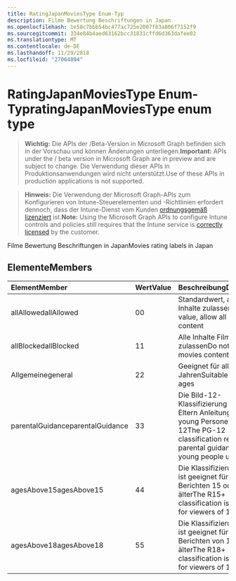 ```yaml
---
title: RatingJapanMoviesType Enum-Typ
description: Filme Bewertung Beschriftungen in Japan
ms.openlocfilehash: 1e58c7bbb54bc477ac725e2007f83a806f7152f9
ms.sourcegitcommit: 334e84b4aed63162bcc31831cffd6d363dafee02
ms.translationtype: MT
ms.contentlocale: de-DE
ms.lasthandoff: 11/29/2018
ms.locfileid: "27064894"
---
```

# <a name="ratingjapanmoviestype-enum-type"></a><span data-ttu-id="c1eac-103">RatingJapanMoviesType Enum-Typ</span><span class="sxs-lookup"><span data-stu-id="c1eac-103">ratingJapanMoviesType enum type</span></span>

> <span data-ttu-id="c1eac-104">**Wichtig:** Die APIs der /Beta-Version in Microsoft Graph befinden sich in der Vorschau und können Änderungen unterliegen.</span><span class="sxs-lookup"><span data-stu-id="c1eac-104">**Important:** APIs under the / beta version in Microsoft Graph are in preview and are subject to change.</span></span> <span data-ttu-id="c1eac-105">Die Verwendung dieser APIs in Produktionsanwendungen wird nicht unterstützt.</span><span class="sxs-lookup"><span data-stu-id="c1eac-105">Use of these APIs in production applications is not supported.</span></span>

> <span data-ttu-id="c1eac-106">**Hinweis:** Die Verwendung der Microsoft Graph-APIs zum Konfigurieren von Intune-Steuerelementen und -Richtlinien erfordert dennoch, dass der Intune-Dienst vom Kunden [ordnungsgemäß lizenziert](https://go.microsoft.com/fwlink/?linkid=839381) ist.</span><span class="sxs-lookup"><span data-stu-id="c1eac-106">**Note:** Using the Microsoft Graph APIs to configure Intune controls and policies still requires that the Intune service is [correctly licensed](https://go.microsoft.com/fwlink/?linkid=839381) by the customer.</span></span>

<span data-ttu-id="c1eac-107">Filme Bewertung Beschriftungen in Japan</span><span class="sxs-lookup"><span data-stu-id="c1eac-107">Movies rating labels in Japan</span></span>
## <a name="members"></a><span data-ttu-id="c1eac-108">Elemente</span><span class="sxs-lookup"><span data-stu-id="c1eac-108">Members</span></span>
|<span data-ttu-id="c1eac-109">Element</span><span class="sxs-lookup"><span data-stu-id="c1eac-109">Member</span></span>|<span data-ttu-id="c1eac-110">Wert</span><span class="sxs-lookup"><span data-stu-id="c1eac-110">Value</span></span>|<span data-ttu-id="c1eac-111">Beschreibung</span><span class="sxs-lookup"><span data-stu-id="c1eac-111">Description</span></span>|
|:---|:---|:---|
|<span data-ttu-id="c1eac-112">allAllowed</span><span class="sxs-lookup"><span data-stu-id="c1eac-112">allAllowed</span></span>|<span data-ttu-id="c1eac-113">0</span><span class="sxs-lookup"><span data-stu-id="c1eac-113">0</span></span>|<span data-ttu-id="c1eac-114">Standardwert, alle Filme Inhalte zulassen</span><span class="sxs-lookup"><span data-stu-id="c1eac-114">Default value, allow all movies content</span></span>|
|<span data-ttu-id="c1eac-115">allBlocked</span><span class="sxs-lookup"><span data-stu-id="c1eac-115">allBlocked</span></span>|<span data-ttu-id="c1eac-116">1</span><span class="sxs-lookup"><span data-stu-id="c1eac-116">1</span></span>|<span data-ttu-id="c1eac-117">Alle Inhalte Filme nicht zulassen</span><span class="sxs-lookup"><span data-stu-id="c1eac-117">Do not allow any movies content</span></span>|
|<span data-ttu-id="c1eac-118">Allgemeine</span><span class="sxs-lookup"><span data-stu-id="c1eac-118">general</span></span>|<span data-ttu-id="c1eac-119">2</span><span class="sxs-lookup"><span data-stu-id="c1eac-119">2</span></span>|<span data-ttu-id="c1eac-120">Geeignet für alle Jahren</span><span class="sxs-lookup"><span data-stu-id="c1eac-120">Suitable for all ages</span></span>|
|<span data-ttu-id="c1eac-121">parentalGuidance</span><span class="sxs-lookup"><span data-stu-id="c1eac-121">parentalGuidance</span></span>|<span data-ttu-id="c1eac-122">3</span><span class="sxs-lookup"><span data-stu-id="c1eac-122">3</span></span>|<span data-ttu-id="c1eac-123">Die Bild-12-Klassifizierung fordert Eltern Anleitungen für young Personen unter 12</span><span class="sxs-lookup"><span data-stu-id="c1eac-123">The PG-12 classification requests parental guidance for young people under 12</span></span>|
|<span data-ttu-id="c1eac-124">agesAbove15</span><span class="sxs-lookup"><span data-stu-id="c1eac-124">agesAbove15</span></span>|<span data-ttu-id="c1eac-125">4</span><span class="sxs-lookup"><span data-stu-id="c1eac-125">4</span></span>|<span data-ttu-id="c1eac-126">Die Klassifizierung R15 + ist geeignet für Leser von Berichten 15 oder älter</span><span class="sxs-lookup"><span data-stu-id="c1eac-126">The R15+ classification is suitable for viewers of 15 or older</span></span>|
|<span data-ttu-id="c1eac-127">agesAbove18</span><span class="sxs-lookup"><span data-stu-id="c1eac-127">agesAbove18</span></span>|<span data-ttu-id="c1eac-128">5</span><span class="sxs-lookup"><span data-stu-id="c1eac-128">5</span></span>|<span data-ttu-id="c1eac-129">Die Klassifizierung R18 + ist geeignet für Leser von Berichten von 18 oder älter</span><span class="sxs-lookup"><span data-stu-id="c1eac-129">The R18+ classification is suitable for viewers of 18 or older</span></span>|





